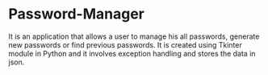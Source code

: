 # Password-Manager
It is an application that allows a user to manage his all passwords, generate new passwords or find previous passwords.
It is created using Tkinter module in Python and it involves exception handling and stores the data in json.
